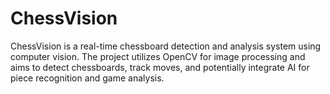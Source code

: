 # ChessVision
ChessVision is a real-time chessboard detection and analysis system using computer vision. The project utilizes OpenCV for image processing and aims to detect chessboards, track moves, and potentially integrate AI for piece recognition and game analysis.
